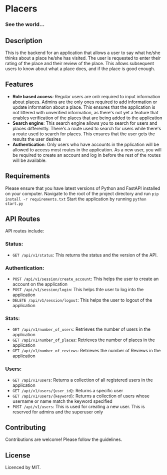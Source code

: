 <h1>Placers</h1>
<h3>See the world...</h3>

## Description
This is the backend for an application that allows a user to say what he/she thinks about a place he/she has visited. The user is requested to enter their rating of the place and their review of the place. This allows subsequent users to know about what a place does, and if the place is good enough. 

## Features
- **Role based access**: Regular users are onlr required to input information about places. Admins are the only ones required to add information or update information about a place. This ensures that the application is not littered with unverified information, as there's not yet a feature that enables verification of the places that are being added to the application
- **Search engine**: This search engine allows you to search for users and places differently. There's a route used to search for users while there's a route used to search for places. This ensures that the user gets the results the user desires
- **Authentication**: Only users who have accounts in the pplication will be allowed to access most routes in the application. As a new user, you will be required to create an account and log in before the rest of the routes will be available.


## Requirements
Please ensure that you have latest versions of Python and FastAPI installed on your computer.
Navigate to the root of the project directory and run `pip install -r requirements.txt`
Start the application by running `python start.py`


## API Routes
API routes include:

### Status:
- `GET /api/v1/status`: This returns the status and the version of the API.

### Authentication:
- `POST /api/v1/session/create_account`: This helps the user to create an account on the application
- `POST /api/v1/session/login`: This helps thte user to log into the application
- `DELETE /api/v1/session/logout`: This helps the user to logout of the application

### Stats:
- `GET /api/v1/number_of_users`: Retrieves the number of users in the application
- `GET /api/v1/number_of_places`: Retrieves the number of places in the application
- `GET /api/v1/number_of_reviews`: Retrieves the number of Reviews in the application

### Users:
- `GET /api/v1/users`: Returns a collection of all registered users in the application
- `GET /api/v1/users/{user_id}`: Returns a specific user
- `GET /api/v1/users/{keyword}`: Returns a collection of users whose username or name match the keyword specified
- `POST /api/v1/users`: This is used for creating a new user. This is reserved for admins and the superuser only


## Contributing

Contributions are welcome! Please follow the guidelines.

## License

Licenced by MIT.
